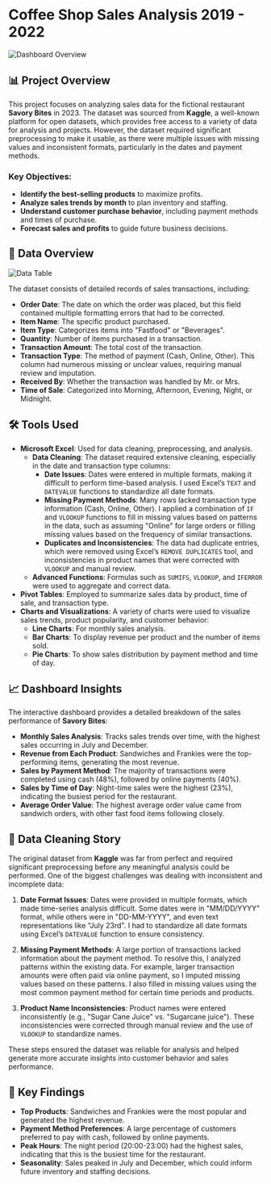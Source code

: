 # Coffee Shop Sales Analysis 2019 - 2022

![Dashboard Overview](https://github.com/SnajperHS/Restaurant-Sales-Insights/blob/main/Assets/Dashboard.PNG?raw=true)

## 📊 Project Overview

This project focuses on analyzing sales data for the fictional restaurant **Savory Bites** in 2023. The dataset was sourced from **Kaggle**, a well-known platform for open datasets, which provides free access to a variety of data for analysis and projects. However, the dataset required significant preprocessing to make it usable, as there were multiple issues with missing values and inconsistent formats, particularly in the dates and payment methods.

### Key Objectives:
- **Identify the best-selling products** to maximize profits.
- **Analyze sales trends by month** to plan inventory and staffing.
- **Understand customer purchase behavior**, including payment methods and times of purchase.
- **Forecast sales and profits** to guide future business decisions.

## 📅 Data Overview

![Data Table](https://github.com/SnajperHS/Restaurant-Sales-Insights/blob/main/Assets/Data.PNG?raw=true)

The dataset consists of detailed records of sales transactions, including:
- **Order Date**: The date on which the order was placed, but this field contained multiple formatting errors that had to be corrected.
- **Item Name**: The specific product purchased.
- **Item Type**: Categorizes items into "Fastfood" or "Beverages".
- **Quantity**: Number of items purchased in a transaction.
- **Transaction Amount**: The total cost of the transaction.
- **Transaction Type**: The method of payment (Cash, Online, Other). This column had numerous missing or unclear values, requiring manual review and imputation.
- **Received By**: Whether the transaction was handled by Mr. or Mrs.
- **Time of Sale**: Categorized into Morning, Afternoon, Evening, Night, or Midnight.

## 🛠 Tools Used

- **Microsoft Excel**: Used for data cleaning, preprocessing, and analysis.
  - **Data Cleaning**: The dataset required extensive cleaning, especially in the date and transaction type columns:
    - **Date Issues**: Dates were entered in multiple formats, making it difficult to perform time-based analysis. I used Excel’s `TEXT` and `DATEVALUE` functions to standardize all date formats.
    - **Missing Payment Methods**: Many rows lacked transaction type information (Cash, Online, Other). I applied a combination of `IF` and `VLOOKUP` functions to fill in missing values based on patterns in the data, such as assuming "Online" for large orders or filling missing values based on the frequency of similar transactions.
    - **Duplicates and Inconsistencies**: The data had duplicate entries, which were removed using Excel’s `REMOVE DUPLICATES` tool, and inconsistencies in product names that were corrected with `VLOOKUP` and manual review.
  - **Advanced Functions**: Formulas such as `SUMIFS`, `VLOOKUP`, and `IFERROR` were used to aggregate and correct data.
- **Pivot Tables**: Employed to summarize sales data by product, time of sale, and transaction type.
- **Charts and Visualizations**: A variety of charts were used to visualize sales trends, product popularity, and customer behavior:
  - **Line Charts**: For monthly sales analysis.
  - **Bar Charts**: To display revenue per product and the number of items sold.
  - **Pie Charts**: To show sales distribution by payment method and time of day.

## 📈 Dashboard Insights

The interactive dashboard provides a detailed breakdown of the sales performance of **Savory Bites**:

- **Monthly Sales Analysis**: Tracks sales trends over time, with the highest sales occurring in July and December.
- **Revenue from Each Product**: Sandwiches and Frankies were the top-performing items, generating the most revenue.
- **Sales by Payment Method**: The majority of transactions were completed using cash (48%), followed by online payments (40%).
- **Sales by Time of Day**: Night-time sales were the highest (23%), indicating the busiest period for the restaurant.
- **Average Order Value**: The highest average order value came from sandwich orders, with other fast food items following closely.

## 🧹 Data Cleaning Story

The original dataset from **Kaggle** was far from perfect and required significant preprocessing before any meaningful analysis could be performed. One of the biggest challenges was dealing with inconsistent and incomplete data:

1. **Date Format Issues**: Dates were provided in multiple formats, which made time-series analysis difficult. Some dates were in "MM/DD/YYYY" format, while others were in "DD-MM-YYYY", and even text representations like "July 23rd". I had to standardize all date formats using Excel’s `DATEVALUE` function to ensure consistency.

2. **Missing Payment Methods**: A large portion of transactions lacked information about the payment method. To resolve this, I analyzed patterns within the existing data. For example, larger transaction amounts were often paid via online payment, so I imputed missing values based on these patterns. I also filled in missing values using the most common payment method for certain time periods and products.

3. **Product Name Inconsistencies**: Product names were entered inconsistently (e.g., "Sugar Cane Juice" vs. "Sugarcane juice"). These inconsistencies were corrected through manual review and the use of `VLOOKUP` to standardize names.

These steps ensured the dataset was reliable for analysis and helped generate more accurate insights into customer behavior and sales performance.

## 🌟 Key Findings

- **Top Products**: Sandwiches and Frankies were the most popular and generated the highest revenue.
- **Payment Method Preferences**: A large percentage of customers preferred to pay with cash, followed by online payments.
- **Peak Hours**: The night period (20:00-23:00) had the highest sales, indicating that this is the busiest time for the restaurant.
- **Seasonality**: Sales peaked in July and December, which could inform future inventory and staffing decisions.
